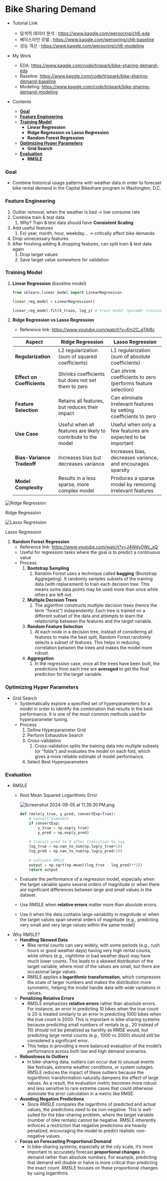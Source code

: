 # Bike Sharing Demand

- Tutorial Link
    - 탐색적 데이터 분석 : https://www.kaggle.com/werooring/ch6-eda
    - 베이스라인 모델 : https://www.kaggle.com/werooring/ch6-baseline
    - 성능 개선 : https://www.kaggle.com/werooring/ch6-modeling

- My Work
    - EDA: https://www.kaggle.com/code/trispark/bike-sharing-demand-eda
    - Baseline: https://www.kaggle.com/code/trispark/bike-sharing-demand-baseline
    - Modeling: https://www.kaggle.com/code/trispark/bike-sharing-demand-modeling

- Contents
    - [**Goal**](https://www.notion.so/Bike-Sharing-Demand-d0bd7995d86c4fc3b9ce1fd1020c212b?pvs=21)
    - [**Feature Engineering**](https://www.notion.so/Bike-Sharing-Demand-d0bd7995d86c4fc3b9ce1fd1020c212b?pvs=21)
    - [**Training Model**](https://www.notion.so/Bike-Sharing-Demand-d0bd7995d86c4fc3b9ce1fd1020c212b?pvs=21)
        - **Linear Regression**
        - **Ridge Regression vs Lasso Regression**
        - **Random Forest Regression**
    - [**Optimizing Hyper Parameters**](https://www.notion.so/Bike-Sharing-Demand-d0bd7995d86c4fc3b9ce1fd1020c212b?pvs=21)
        - **Grid Search**
    - [**Evaluation**](https://www.notion.so/Bike-Sharing-Demand-d0bd7995d86c4fc3b9ce1fd1020c212b?pvs=21)
        - **RMSLE**
    

### Goal

- Combine historical usage patterns with weather data in order to forecast bike rental demand in the Capital Bikeshare program in Washington, D.C.

### Feature Engineering

1. Outlier removal; when the weather is bad → low consume rate 
2. Combine train & test data 
    1. Why? Train & test data should have **Consistent Scaling**
3. Add useful features 
    1. Ex) year, month, hour, weekday… → critically affect bike demands 
4. Drop unnecessary features 
5. After finishing adding & dropping features, can split train & test data again
    1. Drop target values
    2. Save target value somewhere for validation  

### Training Model

1. **Linear Regression** (baseline model)
    
    ```python
    from sklearn.linear_model import LinearRegression
    
    linear_reg_model = LinearRegression()
    
    linear_reg_model.fit(X_train, log_y) # train model (param0: training val, param1: target val)
    ```
    
2. **Ridge Regression vs Lasso Regression**
    - Reference link: https://www.youtube.com/watch?v=Xm2C_gTAl8c
    
    | Aspect | **Ridge Regression** | **Lasso Regression** |
    | --- | --- | --- |
    | **Regularization** | L2 regularization (sum of squared coefficients) | L1 regularization (sum of absolute coefficients) |
    | **Effect on Coefficients** | Shrinks coefficients but does not set them to zero | Can shrink coefficients to zero (performs feature selection) |
    | **Feature Selection** | Retains all features, but reduces their impact | Can eliminate irrelevant features by setting coefficients to zero |
    | **Use Case** | Useful when all features are likely to contribute to the model | Useful when only a few features are expected to be important |
    | **Bias-Variance Tradeoff** | Increases bias but decreases variance | Increases bias, decreases variance, and encourages sparsity |
    | **Model Complexity** | Results in a less sparse, more complex model | Produces a sparse model by removing irrelevant features |

![Ridge Regression ](https://prod-files-secure.s3.us-west-2.amazonaws.com/ea2456d4-7ebc-4f70-aed1-e0059ee53a3e/2385a609-b8ab-4a98-91f1-608e49762a08/Screenshot_2024-09-06_at_1.03.07_AM.png)

Ridge Regression 

![Lasso Regression ](https://prod-files-secure.s3.us-west-2.amazonaws.com/ea2456d4-7ebc-4f70-aed1-e0059ee53a3e/223a2102-0897-42b3-b4fe-2ef196e411ca/Screenshot_2024-09-06_at_1.03.47_AM.png)

Lasso Regression 

1. **Random Forest Regression**
    - Reference link: https://www.youtube.com/watch?v=J4Wdy0Wc_xQ
    - Useful for regression tasks where the goal is to predict a continuous value
    - Process
        1. **Bootstrap Sampling**
            1. Random Forest uses a technique called **bagging** (Bootstrap Aggregating). It randomly samples subsets of the training data (with replacement) to train each decision tree. This means some data points may be used more than once while others are left out.
        2. **Multiple Decision Trees**
            1. The algorithm constructs multiple decision trees (hence the term “forest”) independently. Each tree is trained on a different subset of the data and attempts to learn the relationship between the features and the target variable.
        3. **Random Feature Selection**
            1. At each node in a decision tree, instead of considering all features to make the best split, Random Forest randomly selects a subset of features. This helps in reducing correlation between the trees and makes the model more robust.
        4. **Aggregation**
            1. In the regression case, once all the trees have been built, the predictions from each tree are **averaged** to get the final prediction for the target variable.
        

### Optimizing Hyper Parameters

- Grid Search
    - Systematically explore a specified set of hyperparameters for a model in order to identify the combination that results in the best performance. It is one of the most common methods used for hyperparameter tuning.
    - Process
        1. Define Hyperparameter Grid
        2. Perform Exhaustive Search
        3. Cross-validation 
            1. Cross-validation splits the training data into multiple subsets (or “folds”) and evaluates the model on each fold, which gives a more reliable estimate of model performance.
        4. Select Best Hyperparameters

### Evaluation

- RMSLE
    - Root Mean Squared Logarithmic Error
        
        ![Screenshot 2024-09-05 at 11.39.30 PM.png](https://prod-files-secure.s3.us-west-2.amazonaws.com/ea2456d4-7ebc-4f70-aed1-e0059ee53a3e/8d3d7dd3-3d38-43cc-abe7-9b09105a93ae/Screenshot_2024-09-05_at_11.39.30_PM.png)
        
        ```python
        def rmsle(y_true, y_pred, convertExp=True):
            # convert exponent
            if convertExp:
                y_true = np.exp(y_true)
                y_pred = np.exp(y_pred)
                
            # transit pred to 0 after transition to log
            log_true = np.nan_to_num(np.log(y_true+1))
            log_pred = np.nan_to_num(np.log(y_pred+1))
            
            # calcuate RMSLE
            output = np.sqrt(np.mean((log_true - log_pred)**2))
            return output
        ```
        
    - Evaluate the performance of a regression model, especially when the target variable spans several orders of magnitude or when there are significant differences between large and small values in the dataset.
    - Use RMSLE when **relative errors** matter more than absolute errors.
    - Use it when the data contains large variability in magnitude or when the target values span several orders of magnitude (e.g., predicting very small and very large values within the same model)
- Why RMSLE?
    - **Handling Skewed Data**
        - Bike rental counts can vary widely, with some periods (e.g., rush hours or good weather days) having very high rental counts, while others (e.g., nighttime or bad weather days) may have much lower counts. This leads to a skewed distribution of the target variable, where most of the values are small, but there are occasional large values.
        - RMSLE applies a **logarithmic transformation**, which compresses the scale of larger numbers and makes the distribution more symmetric, helping the model handle data with wide variations in values.
    - **Penalizing Relative Errors**
        - RMSLE emphasizes **relative errors** rather than absolute errors. For instance, an error in predicting 10 bikes when the true count is 20 is treated similarly to an error in predicting 1000 bikes when the true count is 2000. This is important in bike-sharing systems because predicting small numbers of rentals (e.g., 20 instead of 10) should not be penalized as harshly as RMSE would, but predicting large rental counts (e.g., 1000 vs 2000) should still be considered a significant error.
        - This helps in providing a more balanced evaluation of the model’s performance across both low and high demand scenarios.
    - **Robustness to Outliers**
        - In bike-sharing data, outliers can occur due to unusual events like festivals, extreme weather conditions, or system outages. RMSLE reduces the impact of these outliers because the logarithmic transformation naturally dampens the effect of large values. As a result, the evaluation metric becomes more robust and less sensitive to rare extreme cases that could otherwise dominate the error calculation in a metric like RMSE.
    - **Avoiding Negative Predictions**
        - Since RMSLE compares the logarithms of predicted and actual values, the predictions need to be non-negative. This is well-suited for the bike-sharing problem, where the target variable (number of bike rentals) cannot be negative. RMSLE inherently enforces a restriction that negative predictions are heavily penalized, encouraging the model to predict realistic non-negative values.
    - **Focus on Forecasting Proportional Demand**
        - In bike-sharing systems, especially at the city scale, it’s more important to accurately forecast **proportional changes** in demand rather than absolute numbers. For example, predicting that demand will double or halve is more critical than predicting the exact count. RMSLE focuses on these proportional changes by using logarithms.
